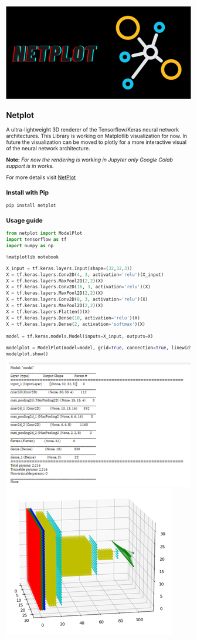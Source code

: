 ![NETPLOT](https://github.com/Spratiher9/Netplot/blob/5a7b0807114bd858deeb99e17c893b749ab95b93/Netplot.png)
## Netplot
A ultra-lightweight 3D renderer of the Tensorflow/Keras neural network architectures.
This Library is working on Matplotlib visualization for now. In future the visualization can be moved to plotly 
for a more interactive visual of the neural network architecture. 

**Note:** *For now the rendering is working in Jupyter only Google Colab support is in works.*  

For more details visit [NetPlot](https://pypi.org/project/netplot/0.1.2/)

### Install with Pip

```python
pip install netplot
```

### Usage guide

```python
from netplot import ModelPlot
import tensorflow as tf
import numpy as np
```

```python
%matplotlib notebook
```

```python
X_input = tf.keras.layers.Input(shape=(32,32,3))
X = tf.keras.layers.Conv2D(4, 3, activation='relu')(X_input)
X = tf.keras.layers.MaxPool2D(2,2)(X)
X = tf.keras.layers.Conv2D(16, 3, activation='relu')(X)
X = tf.keras.layers.MaxPool2D(2,2)(X)
X = tf.keras.layers.Conv2D(8, 3, activation='relu')(X)
X = tf.keras.layers.MaxPool2D(2,2)(X)
X = tf.keras.layers.Flatten()(X)
X = tf.keras.layers.Dense(10, activation='relu')(X)
X = tf.keras.layers.Dense(2, activation='softmax')(X)

model = tf.keras.models.Model(inputs=X_input, outputs=X)
```
```python
modelplot = ModelPlot(model=model, grid=True, connection=True, linewidth=0.1)
modelplot.show()
```
![Keras Model Summarized](https://github.com/Spratiher9/Netplot/blob/master/screenshot%20demo/model_summary.png) 
![Keras Model Visualized](https://github.com/Spratiher9/Netplot/blob/master/screenshot%20demo/ModelPlot%203D%20with%20grid.png)
